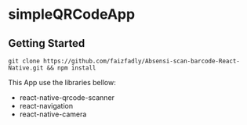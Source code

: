 # simpleQRCodeApp

## Getting Started

 `git clone https://github.com/faizfadly/Absensi-scan-barcode-React-Native.git && npm install`

This App use the libraries bellow:

* react-native-qrcode-scanner
* react-navigation
* react-native-camera

